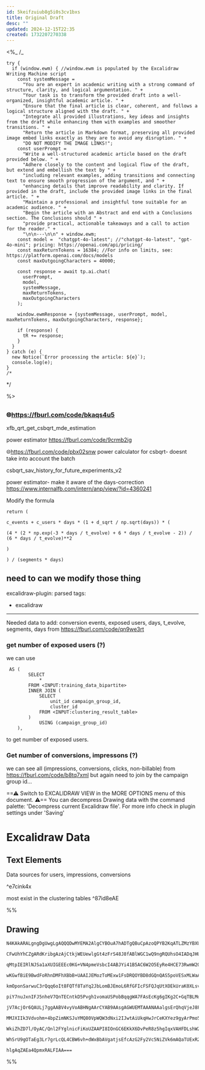 ```yaml
---
id: 5keifzuiub8g5i0s3cv1bxs
title: Original Draft
desc: ""
updated: 2024-12-15T22:35
created: 1732207270338
---
```

&lt;%_
/_

```js\*/
try {
  if (window.ewm) { //window.ewm is populated by the Excalidraw Writing Machine script
    const systemMessage = 
      "You are an expert in academic writing with a strong command of structure, clarity, and logical argumentation. " +
      "Your task is to transform the provided draft into a well-organized, insightful academic article. " +
      "Ensure that the final article is clear, coherent, and follows a logical structure aligned with the draft. " +
      "Integrate all provided illustrations, key ideas and insights from the draft while enhancing them with examples and smoother transitions. " +
      "Return the article in Markdown format, preserving all provided image embed links exactly as they are to avoid any disruption. " +
      "DO NOT MODIFY THE IMAGE LINKS!";
    const userPrompt = 
      "Write a well-structured academic article based on the draft provided below. " +
      "Adhere closely to the content and logical flow of the draft, but extend and embellish the text by " +
      "including relevant examples, adding transitions and connecting text to ensure smooth progression of the argument, and " +
      "enhancing details that improve readability and clarity. If provided in the draft, include the provided image links in the final article. " +
      "Maintain a professional and insightful tone suitable for an academic audience. " +
      "Begin the article with an Abstract and end with a Conclusions section. The Conclusions should " +
      "provide practical, actionable takeaways and a call to action for the reader." +
      "\n\n---\n\n" + window.ewm;
    const model =  "chatgpt-4o-latest"; //"chatgpt-4o-latest", "gpt-4o-mini"; pricing: https://openai.com/api/pricing/
    const maxReturnTokens = 16384; //For info on limits, see: https://platform.openai.com/docs/models
    const maxOutgoingCharacters = 40000;
    
    const response = await tp.ai.chat(
      userPrompt,
      model,
      systemMessage,
      maxReturnTokens,
      maxOutgoingCharacters
    );

    window.ewmResponse = {systemMessage, userPrompt, model, maxReturnTokens, maxOutgoingCharacters, response};

    if (response) {
      tR += response;
    }
  }
} catch (e) {
  new Notice(`Error processing the article: ${e}`);
  console.log(e);
}
/*
```

\*/

%>

## 

### 🌐<https://fburl.com/code/bkaqs4u5>

xfb_qrt_get_csbqrt_mde_estimation

power estimator
<https://fburl.com/code/9crmb2ig>

🌐<https://fburl.com/code/pbx02snw>
power calculator for csbqrt- doesnt take 
into account the batch

csbqrt_sav_history_for_future_experiments_v2

power estimator- make 
it aware of the days-correction
<https://www.internalfb.com/intern/anp/view/?id=4360241>

Modify the formula

```
return (

c_events + c_users * days * (1 + d_sqrt / np.sqrt(days)) * (

(4 * (2 * np.exp(-3 * days / t_evolve) + 6 * days / t_evolve - 2)) / (6 * days / t_evolve)**2

)

) / (segments * days)
```

## need to can we modify those thing

excalidraw-plugin: parsed
tags:

- excalidraw

* * *

Needed data to add:
conversion events, exposed users, days, t_evolve, segments, days
from <https://fburl.com/code/qn9we3rt>

### get number of exposed users (?)

we can use 

```
 AS (
        SELECT
            *
        FROM <INPUT:training_data_bipartite>
        INNER JOIN (
            SELECT
                unit_id campaign_group_id,
                cluster_id
            FROM <INPUT:clustering_result_table>
        )
            USING (campaign_group_id)
    ),
```

to get number of exposed users.

### Get number of conversions, impressons (?)

we can see all (impressions, conversions, clicks, non-billable) from 
<https://fburl.com/code/b8tq7xml>
but again need to join by the campaign group id...

==⚠  Switch to EXCALIDRAW VIEW in the MORE OPTIONS menu of this document. ⚠== You can decompress Drawing data with the command palette: 'Decompress current Excalidraw file'. For more info check in plugin settings under 'Saving'

# Excalidraw Data

## Text Elements

Data sources for 
users, impressions, conversions

 ^e7cink4x

most exist in the clustering tables
 ^87id8eAE

%%

## Drawing

```compressed-json
N4KAkARALgngDgUwgLgAQQQDwMYEMA2AlgCYBOuA7hADTgQBuCpAzoQPYB2KqATLZMzYBXUtiRoIACyhQ4zZAHoFAc0JRJQgEYA6bGwC2CgF7N6hbEcK4OCtptbErHALRY8RMpWdx8Q1TdIEfARcZgRmBShcZQUebQAWbQBGGjoghH0EDihmbgBtcDBQMBLoeHF0KCwoVJLIRhZ2LjQkgAYk/lKG1k4AOU4xbgBWHgB2IYBOAA4pifjOyEIOYixu

CFwUhYhCZgARdKribgAzAjCtkjWEUewlgGt4zFrS48J8fABlWGC1wQ9ngRQUhsO4IADqJHU3D4hUBwNBXxgPwkf0uW2BfkkHHCuRaWzYcFwt1g3DarS21mUyNQ5NhECeaGcE1G2iGrWZ8TGAGYAGxTJI8+Z0mDcZxcoaJHjsybxUY8HlDHk8IZbZhAkEIADCbHwbFIawAxEkEMbjQCIJoiXdlBjltrdfqJEDrMxCYFsuaKJDJNDmdplcyJZN+fFW

qMtpIEIRlNJSa1aXUIGEEEc0KG+VN4pmeVsbcI4ABJYi41B5AC6W2O5EyRe4HCE73RwmW2OYJfrjbpmmbxAAosFMtkS+WtkI4MRcIdSXKJVzZvLWjwOnSiBw7nWG/gtrrsKDU6hTvhznTjpwoB9CEYKlLK2eAGK4fRvEVoFV0qqYGoSXaT3CoQQiGIzAHnqqAADr1mELDUKghD6HAgRtk0zAwXoHDdMhEEQea5AUAAKtUaw/lE/7CKI4QgaQ4GQU

wKGwfBiE9BwdFoRhnDMFhXBbB+UAAIJEMozToMExw1FsDRQOYBD8dGQnQAS5poVESxMLWaAdludJ6tGSwEARn5Eb+pGARRp5URBQhQXRcEITiyGoZwbHMZx5q4EIUBsAASuEl4VECQgINuKkABJRjGX6oEk/pDIUAC+nTFKUsCIGsPHmk53BchM4m0U0/QcIMLRJPEXLxGVxU5nSSwrAy6C4Dw5o7PswRTmgh7HomlwSFMowkFMCC8b25qvO8iLU

kmOponSarwuC3rQqq6oIt8FQTf8TaYq2JbLomBJEmoL6RfGFIcFSFQJqUtXOEkUraK0XLsvEZITCMxVTFsh3XTM2ijMyxUTAqUxSlyN2LbN9p6oapomkgWyWrueZCHaOqQ065DMW6WRiXSXrEFCaBclld0TByAOZoTc4RmFsavhdAgICmpISnKow8qMSTvXSiOFsW+QVie1YIGpqAaRtLY4hunaJt2SN9gOWPDvziZjhOrWRTOJWzFyrOTEFa6S5

piY7nuJxnIFJ5nheV7QnTECntkD5Pvgh1vomaUSPobBqqgWA7FAsEcKg6gIKg2C+GqTBLMoQe4JowQcVxdK4fpEUQJ73u+97SxB5Gofh1UpBRzHcfhNh3HVDJglrCJ2OJhJUn4JXckeXAilnrgKmkMLotaYX/h6YRHte/7mf+9nwd55ZBdF1EJcJ657leT51toP55tGyF1MRVFypxQl77lGsgTYFEp0/DljScDbF9MflhW8EkcoA2yFzLKsEi4K0

jV7AcjOr6QAULj7ggAABV4vyVoABHNgAArCYAB9AAsgAGWUEMTAAANAAalgsErQhqVjeJ8FavxJpHDBhqCEeMfRoBhImGaGoxqrVROQpOwgYxbVJPiQkxJDpkhOmdbgtsroc1aNoHkrQhhsj5ADZk8pKqJk+pyIY2g5hhlaCVeIQxRj3R2qUBhoIIaOnQEaGGZo4ZWkRsjB0qV0aulwO6WupRcb41QFlCYCRxgvSXFmEq4wqbRhpm4pUrIeQcx4F

MMJXIIk3Vdvohm+4bpZimNKSJuYMQ80VpWQW3dNxi2IJwtAiUkqHwJrCeKXYez9gyArPmo5xyTj/urZUmsyZhOyiue4BttxsF3E09qCA4rgCVusOAcAviNO4IlaAkZMjV0CU4hghAEAUAAEKWNtMQIxhpji7L2c8CA2ARCOILFUfQXxwYo2MRAUx0MDlHNICcs56yEabO2WjF0mMPSdEOccrGpyMh3iIUw0h61Ci/Mef8s5FzKHzVoT8h5TyMgwu

WkiZhZD7l/OyAC/Qnl2FYglnicFiKoUZAAPI8IOnGC6EKkX6DvPeR8z5hgIqxVAHFDLshW2vDSkl2KzkpybtXBAolMWQv5ciqIpA+KPLYBQSMuB9w91KHy9lZzezLF4rK+VIRgEOOBFQVl4q1UZC1QavCpT0CbIOcwbAwJ3gYO4GVHk/oQY8AmA9DR90wkKIEHanU+AACa3AdFclZKMUYhMIk8jkYKH5Rg2AGCmXSegBAAqknEQ9aNe9iVspxXi2

WhSrU9gOTaEg3Lr7grLcQL4CBW6vh+dWxBbAVgatjsEfcAzG2Fy2Vc5NiZVk6mAQaTUExR2jvNN5ZQDYHGGl7Lsed86IA5pVWylFCAKWSXYt08FVZHwIG8m/Qup1+2lCyO2ppa8thh0IPWoOAD16lA4Pu7gV6tLuVXH5B9K7IB2BgQgE+zAPjPrgM21tz6S6drNj8okklGB4UTfgU9kBkrMPSCfJoikp4GAtSldSeSVy9JNm1aDK5Qh8Qw/BxDBs

hlgAqZAEa4QpmxRALFIAA===
```

%%

